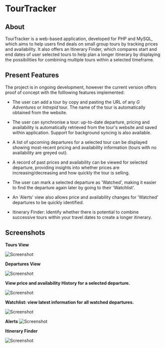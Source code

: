 # TourTracker

## About

TourTracker is a web-based application, developed for PHP and MySQL, which aims to help users find deals on small group tours by tracking prices and availability. It also offers an Itinerary Finder, which compares start and end dates of user selected tours to help plan a longer itinerary by displaying the possibilities for combining multiple tours within a selected timeframe. 

## Present Features

The project is in ongoing development, however the current version offers proof of concept with the folllowing features implemented:

- The user can add a tour by copy and pasting the URL of any *G Adventures* or *Intrepid* tour. The name of the tour is automatically obtained from the website.

- The user can synchronise a tour: up-to-date departure, pricing and availability is automatically retrieved from the tour's website and saved within application. Support for background syncing is also available.

- A list of upcoming departures for a selected tour can be displayed showing most-recent pricing and availability information (tours with no availability are greyed out).

- A record of past prices and availability can be viewed for selected departure, providing insights into whether prices are increasing/decreasing and how quickly the tour is selling.

- The user can mark a selected departure as 'Watched', making it easier to find the departure again later by going to their 'Watchlist'.

- An 'Alerts' view also allows price and availability changes for 'Watched' departures to be quickly identified.

- Itinerary Finder: Identify whether there is potential to combine successive tours within your travel dates to create a longer itinerary.

## Screenshots

**Tours View**

![Screenshot](img/tourview.jpg)

**Departures View**

![Screenshot](img/2024-03-14-12-13-10-image.png)

**View price and availability History for a selected departure.**

![Screenshot](img/2024-03-14-12-13-25-image.png)

**Watchlist: view latest information for all watched departures.**

![Screenshot](img/2024-03-14-12-14-44-image.png)

**Alerts**
![Screenshot](img/AlertsView.jpg)

**Itinerary Finder**

![Screenshot](img/ItineraryFinder.jpg)
